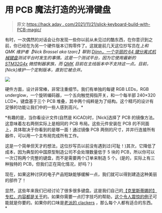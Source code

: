 # 用 PCB 魔法打造的光滑键盘

> 原文:[https://hack aday . com/2021/11/21/slick-keyboard-build-with-PCB-magic/](https://hackaday.com/2021/11/21/slick-keyboard-built-with-pcb-magic/)

有时，一次偶然的对话会让你发现一些你以前从未见过的酷东西，在你意识到之前，你已经在为另一个硬件版本订购零件了。这就是前几天这位抄写员在*上和 QMK 维护者【Nick Brassel aka tzarc】聊到 [Djinn，一个华丽的 64 键分离式机械键盘](https://github.com/tzarc/djinn)测试平台时发生的事情。这是一个测试平台，因为它使用最新的 [STM32G4x](https://www.st.com/en/microcontrollers-microprocessors/stm32g4-series.html) 微控制器家族，而 [QMK](https://qmk.fm/) 目前在主线版本中不支持这一点。目前，[Nick]维护一个定制版本，直到它被合并。*

![](../Images/56f3a52c976ba935a76cbf878db85f5e.png)

硬件方面，设计非常棒，非常注重细节。我们有单独的每键 RGB LEDs，RGB underglow，一个旋转编码器，一个五向触觉拇指开关，和一个每半部 240×320 LCD*。键盘基于三个 PCB 堆叠，其中两个纯粹是为了结构。这个精巧的设计有足够的功能让我们中的一些人感到高兴。*

 *有趣的是，当你看设计文件(自然是 KiCAD)时，[Nick]选择了 PCB 的镜像方法。这意味着左右两侧实际上是相同的 PCB 布局。这些元件安装在 PCB 的不同面上，具体取决于你看到的是哪一面！通过镜像 PCB 两侧的尺寸，并并行连接所有器件，可以用一个主布局完成所有工作。

这是一个简单但天才的想法，这位抄写员以前没有遇到过(可耻！)其次，它降低了成本，因为典型的中国原型制造公司不会处理数量低于 5 块的 PCB，所以你可以一次订购两个完整的键盘，而不是需要两个订单来制造 5 个。(是的，实际上有三种独特的 PCB，但我们正在简化情况，好吗？)

现在，如果这种讨厌的电子产品短缺能够缓解一点，我们就可以得到建造这种美丽的部件了！

显然，这些年来我们已经讨论了很多很多键盘。这是我们自己的[【克里斯蒂娜的】专栏，内容都是关于](https://hackaday.com/series_of_posts/keebin-with-kristina/)的。如果你需要一点打字技巧的帮助，[这个令人震惊的例子](https://hackaday.com/2021/01/28/this-negative-reinforcement-keyboard-may-shock-you/)可能就是你要的。如果你的口味是[老派的 clackers](https://hackaday.com/2021/10/08/model-f-keyboard-restoration-goes-the-extra-mile/) ，那么每个人都有适合的东西。*